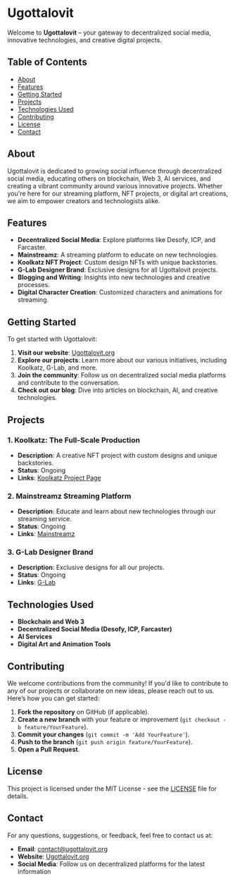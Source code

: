 
# Ugottalovit

Welcome to **Ugottalovit** – your gateway to decentralized social media, innovative technologies, and creative digital projects.

## Table of Contents

- [About](#about)
- [Features](#features)
- [Getting Started](#getting-started)
- [Projects](#projects)
- [Technologies Used](#technologies-used)
- [Contributing](#contributing)
- [License](#license)
- [Contact](#contact)

## About

Ugottalovit is dedicated to growing social influence through decentralized social media, educating others on blockchain, Web 3, AI services, and creating a vibrant community around various innovative projects. Whether you're here for our streaming platform, NFT projects, or digital art creations, we aim to empower creators and technologists alike.

## Features

- **Decentralized Social Media**: Explore platforms like Desofy, ICP, and Farcaster.
- **Mainstreamz**: A streaming platform to educate on new technologies.
- **Koolkatz NFT Project**: Custom design NFTs with unique backstories.
- **G-Lab Designer Brand**: Exclusive designs for all Ugottalovit projects.
- **Blogging and Writing**: Insights into new technologies and creative processes.
- **Digital Character Creation**: Customized characters and animations for streaming.

## Getting Started

To get started with Ugottalovit:

1. **Visit our website**: [Ugottalovit.org](https://ugottalovit.org)
2. **Explore our projects**: Learn more about our various initiatives, including Koolkatz, G-Lab, and more.
3. **Join the community**: Follow us on decentralized social media platforms and contribute to the conversation.
4. **Check out our blog**: Dive into articles on blockchain, AI, and creative technologies.

## Projects

### 1. **Koolkatz: The Full-Scale Production**
   - **Description**: A creative NFT project with custom designs and unique backstories.
   - **Status**: Ongoing
   - **Links**: [Koolkatz Project Page](https://ugottalovit.org/koolkatz)

### 2. **Mainstreamz Streaming Platform**
   - **Description**: Educate and learn about new technologies through our streaming service.
   - **Status**: Ongoing
   - **Links**: [Mainstreamz](https://ugottalovit.org/mainstreamz)

### 3. **G-Lab Designer Brand**
   - **Description**: Exclusive designs for all our projects.
   - **Status**: Ongoing
   - **Links**: [G-Lab](https://ugottalovit.org/g-lab)

## Technologies Used

- **Blockchain and Web 3**
- **Decentralized Social Media (Desofy, ICP, Farcaster)**
- **AI Services**
- **Digital Art and Animation Tools**

## Contributing

We welcome contributions from the community! If you'd like to contribute to any of our projects or collaborate on new ideas, please reach out to us. Here’s how you can get started:

1. **Fork the repository** on GitHub (if applicable).
2. **Create a new branch** with your feature or improvement (`git checkout -b feature/YourFeature`).
3. **Commit your changes** (`git commit -m 'Add YourFeature'`).
4. **Push to the branch** (`git push origin feature/YourFeature`).
5. **Open a Pull Request**.

## License

This project is licensed under the MIT License - see the [LICENSE](LICENSE) file for details.

## Contact

For any questions, suggestions, or feedback, feel free to contact us at:

- **Email**: contact@ugottalovit.org
- **Website**: [Ugottalovit.org](https://ugottalovit.org)
- **Social Media**: Follow us on decentralized platforms for the latest information 